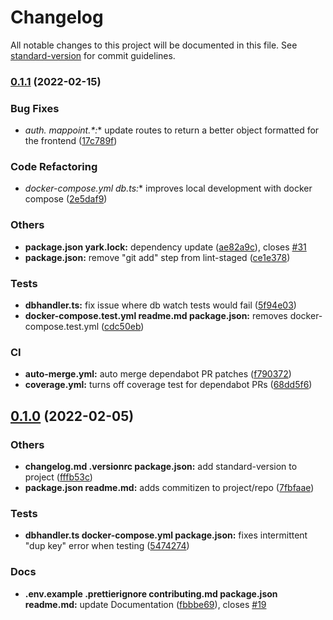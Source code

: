 # Changelog

All notable changes to this project will be documented in this file. See [standard-version](https://github.com/conventional-changelog/standard-version) for commit guidelines.

### [0.1.1](https://github.com/tesalate/main-api/compare/v0.1.0...v0.1.1) (2022-02-15)


### Bug Fixes

* **auth.* mappoint.*:** update routes to return a better object formatted for the frontend ([17c789f](https://github.com/tesalate/main-api/commit/17c789f93dc8b895ebbc7e6aa7c03537d2935a50))


### Code Refactoring

* **docker-compose*.yml db.ts:** improves local development with docker compose ([2e5daf9](https://github.com/tesalate/main-api/commit/2e5daf93cc4179c2df826128c94da77ae0d47541))


### Others

* **package.json yark.lock:** dependency update ([ae82a9c](https://github.com/tesalate/main-api/commit/ae82a9cfb2c93b4668e62c47563d5eda8c4b5307)), closes [#31](https://github.com/tesalate/main-api/issues/31)
* **package.json:** remove "git add" step from lint-staged ([ce1e378](https://github.com/tesalate/main-api/commit/ce1e3780e79ccbc0885d4ac2f261d6a8c400dca3))


### Tests

* **dbhandler.ts:** fix issue where db watch tests would fail ([5f94e03](https://github.com/tesalate/main-api/commit/5f94e03f588d2a203dad58d4c2912b955e785f3b))
* **docker-compose.test.yml readme.md package.json:** removes docker-compose.test.yml ([cdc50eb](https://github.com/tesalate/main-api/commit/cdc50eb654c96e0ff442b6dd16cd2fb62d587875))


### CI

* **auto-merge.yml:** auto merge dependabot PR patches ([f790372](https://github.com/tesalate/main-api/commit/f790372e6af65d5b132825d06e1444370fc0eba7))
* **coverage.yml:** turns off coverage test for dependabot PRs ([68dd5f6](https://github.com/tesalate/main-api/commit/68dd5f6896cab3f6350f987cd1c5e0e315bf095b))

## [0.1.0](https://github.com/tesalate/main-api/compare/v0.1.0-alpha...v0.1.0) (2022-02-05)


### Others

* **changelog.md .versionrc package.json:** add standard-version to project ([fffb53c](https://github.com/tesalate/main-api/commit/fffb53c6b755e4f19a0c427b87ddf15934cf3278))
* **package.json readme.md:** adds commitizen to project/repo ([7fbfaae](https://github.com/tesalate/main-api/commit/7fbfaaebf050ce924955a26cc432d4fb00ed1b5d))


### Tests

* **dbhandler.ts docker-compose.yml package.json:** fixes intermittent "dup key" error when testing ([5474274](https://github.com/tesalate/main-api/commit/5474274e53593c059b0de4798d7f20a4e6400e39))


### Docs

* **.env.example .prettierignore contributing.md package.json readme.md:** update Documentation ([fbbbe69](https://github.com/tesalate/main-api/commit/fbbbe697e36465a2870defbae22f6a80d6465042)), closes [#19](https://github.com/tesalate/main-api/issues/19)
